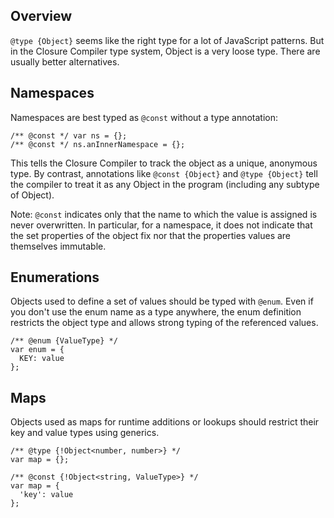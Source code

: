 ## Overview
`@type {Object}` seems like the right type for a lot of JavaScript patterns.  But in the Closure Compiler type system, Object is a very loose type. There are usually better alternatives.

## Namespaces

Namespaces are best typed as `@const` without a type annotation:

    /** @const */ var ns = {};
    /** @const */ ns.anInnerNamespace = {};

This tells the Closure Compiler to track the object as a unique, anonymous type. By contrast, annotations like `@const {Object}` and `@type {Object}` tell the compiler to treat it as any Object in the program (including any subtype of Object).

Note: `@const` indicates only that the name to which the value is assigned is never overwritten.  In particular, for a namespace, it does not indicate that the set properties of the object fix nor that the properties values are themselves immutable.

## Enumerations

Objects used to define a set of values should be typed with `@enum`. Even if you don't use the enum name as a type anywhere, the enum definition restricts the object type and allows strong typing of the referenced values.

    /** @enum {ValueType} */
    var enum = {
      KEY: value
    };

## Maps

Objects used as maps for runtime additions or lookups should restrict their key and value types using generics.

    /** @type {!Object<number, number>} */
    var map = {};
    
    /** @const {!Object<string, ValueType>} */
    var map = {
      'key': value
    };